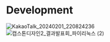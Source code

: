 # Development

![KakaoTalk_20240201_220824236](https://github.com/PiLinux-HY/Development/assets/144773260/183a4a70-a92b-4661-a4cc-8e4803cf7a0e)
![캡스톤디자인2_결과발표회_파이리눅스 (2)](https://github.com/PiLinux-HY/Development/assets/144773260/183a4a70-a92b-4661-a4cc-8e4803cf7a0e)
